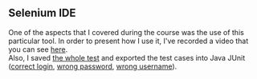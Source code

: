 ## Selenium IDE
One of the aspects that I covered during the course was the use of this particular tool. In order to present how I use it, I've recorded a video that you can see <a href="https://youtu.be/9gcP03o2dfI" target="_blank">here</a>.  
Also, I saved [the whole test](/portfolio/Selenium_IDE/herokuapp%20-%20login.side) and exported the test cases into Java JUnit ([correct login](/portfolio/Selenium_IDE/CorrectloginTest.java), [wrong password](/portfolio/Selenium_IDE/IncorrectloginwrongpasswordTest.java), [wrong username](/portfolio/Selenium_IDE/IncorrectloginwrongusernameTest.java)).
